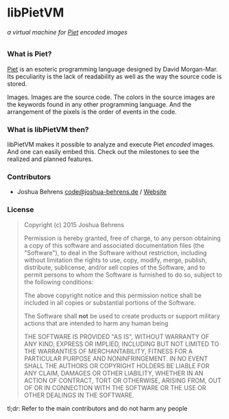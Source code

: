 # libPietVM
###### a virtual machine for [Piet][piet-origin] encoded images

### What is Piet?

[Piet][piet-origin] is an esoteric programming language designed by David Morgan-Mar. Its peculiarity is the lack of readability as well as the way the source code is stored.

Images. Images are the source code. The colors in the source images are the keywords found in any other programming language. And the arrangement of the pixels is the order of events in the code.

### What is libPietVM then?

libPietVM makes it possible to analyze and execute Piet *encoded* images. And one can easily embed this.
Check out the milestones to see the realized and planned features.

### Contributors
* Joshua Behrens <code@joshua-behrens.de> / [Website][contrib-website-a]

### License

> Copyright (c) 2015 Joshua Behrens
>
> Permission is hereby granted, free of charge, to any person obtaining a copy of this software and associated documentation files (the "Software"), to deal in the Software without restriction, including without limitation the rights to use, copy, modify, merge, publish, distribute, sublicense, and/or sell copies of the Software, and to permit persons to whom the Software is furnished to do so, subject to the following conditions:
>
> The above copyright notice and this permission notice shall be included in all copies or substantial portions of the Software.
>
> The Software shall **not** be used to create products or support military actions that are intended to harm any human being
>
> THE SOFTWARE IS PROVIDED "AS IS", WITHOUT WARRANTY OF ANY KIND, EXPRESS OR IMPLIED, INCLUDING BUT NOT LIMITED TO THE WARRANTIES OF MERCHANTABILITY, FITNESS FOR A PARTICULAR PURPOSE AND NONINFRINGEMENT. IN NO EVENT SHALL THE AUTHORS OR COPYRIGHT HOLDERS BE LIABLE FOR ANY CLAIM, DAMAGES OR OTHER LIABILITY, WHETHER IN AN ACTION OF CONTRACT, TORT OR OTHERWISE, ARISING FROM, OUT OF OR IN CONNECTION WITH THE SOFTWARE OR THE USE OR OTHER DEALINGS IN THE SOFTWARE.

tl;dr: Refer to the main contributors and do not harm any people

[piet-origin]: //dangermouse.net/esoteric/piet.html "The origin of Piet"
[contrib-website-a]: //joshua-behrens.de "Website of Joshua Behrens"